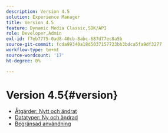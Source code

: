 ```yaml
---
description: Version 4.5
solution: Experience Manager
title: Version 4.5
feature: Dynamic Media Classic,SDK/API
role: Developer,Admin
exl-id: f7eb7775-0ad8-40cb-8abc-687d77ec8a5b
source-git-commit: fcda99340a18d5037157723bb3bdca5fa9df3277
workflow-type: tm+mt
source-wordcount: '17'
ht-degree: 0%

---
```


# Version 4.5{#version}

* [Åtgärder: Nytt och ändrat](r-4-5-operations.md)
* [Datatyper: Ny och ändrad](r-4-5-types.md)
* [Begränsad användning](r-restricted-use.md)
